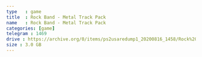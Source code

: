 ```yaml
---
type   : game
title  : Rock Band - Metal Track Pack
name   : Rock Band - Metal Track Pack
categories: [game]
telegram : 1469
drive : https://archive.org/0/items/ps2usaredump1_20200816_1458/Rock%20Band%20-%20Metal%20Track%20Pack.7z
size : 3.0 GB
---
```



